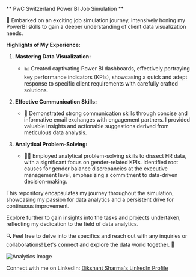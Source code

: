 ** PwC Switzerland Power BI Job Simulation **

🚀 Embarked on an exciting job simulation journey, intensively honing my PowerBI skills to gain a deeper understanding of client data visualization needs.

**Highlights of My Experience:**

1. **Mastering Data Visualization:**
   - 📊 Created captivating Power BI dashboards, effectively portraying key performance indicators (KPIs), showcasing a quick and adept response to specific client requirements with carefully crafted solutions.

2. **Effective Communication Skills:**
   - 📧 Demonstrated strong communication skills through concise and informative email exchanges with engagement partners. I provided valuable insights and actionable suggestions derived from meticulous data analysis.

3. **Analytical Problem-Solving:**
   - 🕵️‍♂️ Employed analytical problem-solving skills to dissect HR data, with a significant focus on gender-related KPIs. Identified root causes for gender balance discrepancies at the executive management level, emphasizing a commitment to data-driven decision-making.

This repository encapsulates my journey throughout the simulation, showcasing my passion for data analytics and a persistent drive for continuous improvement.

Explore further to gain insights into the tasks and projects undertaken, reflecting my dedication to the field of data analytics.

🔍 Feel free to delve into the specifics and reach out with any inquiries or collaborations! Let's connect and explore the data world together. 🌟

![Analytics Image](https://i.ytimg.com/vi/sgeN2NjXf7c/maxresdefault.jpg?sqp=-oaymwEmCIAKENAF8quKqQMa8AEB-AH-CYAC0AWKAgwIABABGH8gOigTMA8=&rs=AOn4CLDFxiW_icQQYD1xdF8croDS-ta4rQ)

Connect with me on LinkedIn: [Dikshant Sharma's LinkedIn Profile](www.linkedin.com/in/dikshant-sharma-b41539232)
